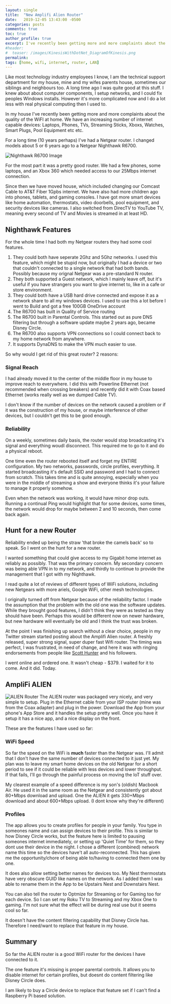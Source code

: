 ```yaml
---
layout: single
title:  "New Amplifi Alien Router"
date:   2019-12-05 13:43:00 -0500
categories: posts
comments: true
toc: true
author_profile: true
excerpt: I've recently been getting more and more complaints about the quality of the WiFI at home. Especially as there is more gaming, switch from Cable to Streaming TV, and the IoT device count is going up. I bought Amplifi Alien router and installed it. First impressions are...
#header:
#  teaser: /images/KinesisWithDotNet_DiagramOfKinesis.png
permalink: 
tags: [home, wifi, internet, router, LAN]
---
```


Like most technology industry employees I know, I am the technical support department for my house, mine and my wifes parents house, sometimes our siblings and neighbours too.
A long time ago I was quite good at this stuff.
I knew about about computer components, I setup networks, and I could fix peoples Windows installs.
However it's more complicated now and I do a lot less with real physical computing then I used to.

In my house I've recently been getting more and more complaints about the quality of the WiFI at home.
We have an increasing number of internet capable devices: Laptops, Phones, TVs, Streaming Sticks, Xboxs, Watches, Smart Plugs, Pool Equipment etc etc.

For a long time (10 years perhaps) I've had a Netgear router.
I changed models about 5 or 6 years ago to a Netgear Nighthawk R6700. 

![Nighthawk R6700 Image](../images/2019-12-05-new-amplifi-router/netgearr6700.jpg)

For the most part it was a pretty good router. We had a few phones, some laptops, and an Xbox 360 which needed access to our 25Mbps internet connection.

Since then we have moved house, which included changing our Comcast Cable to AT&T Fiber 1Gpbs internet. 
We have also had more children ago into phones, tablets, and gaming consoles. 
I have got more smart devices like home automation, thermostats, video doorbells, pool equipment, and security devices like cameras.
I also switched from DirecTV to YouTube TV, meaning every second of TV and Movies is streamed in at least HD.

## Nighthawk Features

For the whole time I had both my Netgear routers they had some cool features. 

1. They could both have seperate 2Ghz and 5Ghz networks.
I used this feature, which might be stupid now, but originally I had a device or two that couldn't connected to a single network that had both bands. Possibly because my orignal Netgear was a pre-standard N router. 
1. They both supported a Guest network, which I mainly leave off, but it's useful if you have strangers you want to give internet to, like in a cafe or store environment.
2. They could both have a USB hard drive connected and expose it as a network share to all my windows devices. I used to use this a lot before I went to Build and got a free 100GB OneDrive account
3. The R6700 has built in Quality of Service routing
4. The R6700 built in Parental Controls. This started out as pure DNS filtering but through a software update maybe 2 years ago, became Disney Circle.
5. The R6700 also supports VPN connections so I could connect back to my home network from anywhere. 
6. It supports DynaDNS to make the VPN much easier to use.

So why would I get rid of this great router? 2 reasons:

### Signal Reach 
I had already moved it to the center of the middle floor in my house to improve reach to everywhere. I did this with Powerline Ethernet (not recommended when crossing breakers) and recently did it with Coax based Ethernet (works really well as we dumped Cable TV).

I don't know if the number of devices on the network caused a problem or if it was the construction of my house, or maybe interference of other devices, but I couldn't get this to be good enough.

### Reliability

On a weekly, sometimes daily basis, the router would stop broadcasting it's signal and everything woudl disconnect. This required me to go to it and do a physical reboot.

One time even the router rebooted itself and forget my ENTIRE configuration. My two networks, passwords, circle profiles, everything. It started broadcasting it's default SSID and password and I had to connect from scratch.
This takes time and is quite annoying, especially when you were in the middle of streaming a show and everyone thinks it's your failure to manage it properly somehow. 

Even when the network was working, it would have minor drop outs. 
Running a continual Ping would highlight that for some devices, some times, the network would drop for maybe between 2 and 10 seconds, then come back again.

## Hunt for a new Router
Reliability ended up being the straw 'that broke the camels back' so to speak. So I went on the hunt for a new router. 

I wanted something that could give access to my Gigabit home internet as reliably as possibly. That was the primary concern. My secondary concern was being able VPN in to my network, and thirdly to continue to provide the management that I got with my Nighthawk. 

I read quite a lot of reviews of different types of WiFi solutions, including new Netgears with more ariels, Google WiFi, other mesh technologies. 

I originally turned off from Netgear because of the reliability factor. 
I made the assumption that the problem with the old one was the software updates. 
While they brought good features, I didn't think they were as tested as they should have been. 
Perhaps this would be different now on newer hardware, but new hardware will eventually be old and I think the trust was broken. 

At the point I was finishing up search without a clear choice, people in my Twitter stream started posting about the Amplifi Alien router.
A freshly released, super strong signal, super duper fast Wifi router.
The timing was perfect, I was frustrated, in need of change, and here it was with ringing endorsements from people like [Scott Hunter](https://twitter.com/coolcsh/status/1198400265042292736) and his followers.

I went online and ordered one. 
It wasn't cheap - $379. 
I waited for it to come. 
And it did.
Today.

## AmpliFi ALIEN

![ALIEN Router](../images/2019-12-05-new-amplifi-router/AFi-ALN-R_Front_1024x1024.png)
The ALIEN router was packaged very nicely, and very simple to setup.
Plug in the Ethernet cable from your ISP router (mine was from the Coax adapter) and plug in the power. 
Download the App from your phone's App Store and it handles the setup pretty well. 
Once you have it setup it has a nice app, and a nice display on the front. 

These are the features I have used so far:

### WiFi Speed

So far the speed on the WiFi is **much** faster than the Netgear was. 
I'll admit that I don't have the same number of devices connected to it just yet. 
My plan was to leave my smart home devices on the old Netgear for a short period to see if it could be reliable with less devices and lower throughput.
If that fails, I'll go through the painful process on moving the IoT stuff over. 

My clearest example of a speed difference is my son's (oldish) Macbook Air.
He used it in the same room as the Netgear and consistently got about 80+Mbps download and upload. One the ALIEN it gets 330+Mbps download and about 600+Mbps upload. (I dont know why they're different)

### Profiles

The app allows you to create profiles for people in your family. You type in someones name and can assign devices to their profile. 
This is similar to how Disney Circle works, but the feature here is limited to pausing someones internet immediately, or setting up 'Quiet Time' for them, so they dont use their device in the night.
I chose a different (combined) network name this time so the devices have't all auto-reconnected.
This has given me the opportunity/chore of being able to/having to connected them one by one.

It does also allow setting better names for devices too.
My Nest thermostats have very obscure GUID like names on the network. 
As I added them I was able to rename them in the App to be Upstairs Nest and Downstairs Nest.

You can also tell the router to Optmize for Streaming or for Gaming too for each device. 
So I can set my Roku TV to Streaming and my Xbox One to gaming. 
I'm not sure what the effect will be during real use but it seems cool so far.


It doesn't have the content filtering capability that Disney Circle has. 
Therefore I need/want to replace that feature in my house. 

## Summary

So far the ALIEN router is a good WiFi router for the devices I have connected to it. 

The one feature it's missing is proper parental controls. 
It allows you to disable internet for certain profiles, but doesnt do content filtering like Disney Circle does. 

I am likely to buy a Circle device to replace that feature set if I can't find a Raspberry Pi based solution.
